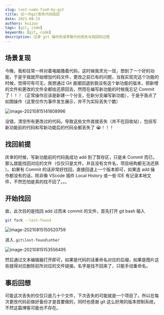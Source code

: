 ```yaml
---
slug: lost-code-find-by-git
title: 记一次git丢失代码找回
date: 2021-08-15
authors: kuizuo
tags: [git, code]
keywords: [git, code]
description: 记录 git 操作失误导致代码丢失与找回的过程
---
```


<!-- truncate -->

## 场景复现

今晚，我和往常一样对着电脑撸着代码，这时候我灵光一现，想到了一个好的功能，于是乎我就开始增加代码文件，更改之前已有的问题，当我实现完这个功能的时候，觉得可有可无，我想通过 Git 直接回退到我没有这个新功能的版本，把新增的文件和更改的文件全都给还原回去，然而在编写新功能的时候我忘记 Commit 了！！！（正常操作应该是新建一个分支，在新分支编写新功能），于是乎我点了如图操作（这里仅作为事件发生展示，并不为实际丢失个数）

![image-20210815141808996](https://img.kuizuo.cn/image-20210815141808996.png)

没错，清空所有更改过的代码。导致这些文件直接丢失（并不在回收站），包括写新功能前的代码和写新功能后的代码全都丢失了 😭！！！

## 找回前提

庆幸的时候，写新功能前的代码我成功 add 到了暂存区，只是未 Commit 而已，那么就能找回对应的文件（仅仅只是文件，并且没有文件名，项目结构都无法还原 ）。如果有 Commit 的话非常好找回，直接回退上一个版本即可，如果连 add 操作都没有的话，除非像 VScode 插件 Local History 或一些 IDE 有记录本地文件，不然恐怕是真的找不回了。。。

## 开始找回

故，此次目的是找回 add 过而未 commit 的文件，首先打开 git bash 输入

```bash
git fsck --lost-found
```

![image-20210815150520759](https://img.kuizuo.cn/image-20210815150520759.png)

进入`.git\lost-found\other`

![image-20210815153556495](https://img.kuizuo.cn/image-20210815153556495.png)

然后通过文本编辑器打开即可，如果是代码的话重命名对应的后缀，如果是图片这些就得对应删除前所对应的文件链接。名字是找不回来了，只能手动重命名。

## 事后回想

可能这次丢失的仅仅只是几十个文件，下次丢失的可能就是一个项目了。所以在每次更改代码前做好备份才是首要做的，同时也感谢 git 这么好用的版本控制系统，不然这篇博客可能也不存在。
